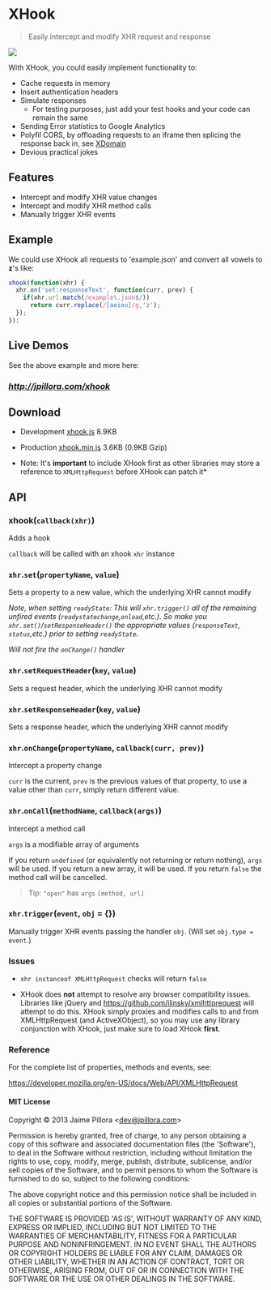 # XHook

> Easily intercept and modify XHR request and response

<a href="https://twitter.com/intent/tweet?hashtags=xhook%2Cjavascript%2Cxhr&original_referer=http%3A%2F%2Fgithub.com%2F&text=XHook%3A+Easily+intercept+and+modify+XHR+request+and+response&tw_p=tweetbutton&url=https%3A%2F%2Fgithub.com%2Fjpillora%2Fxhook" target="_blank">
  <img src="http://jpillora.com/github-twitter-button/img/tweet.png"></img>
</a>

With XHook, you could easily implement functionality to:
* Cache requests in memory
* Insert authentication headers
* Simulate responses
  * For testing purposes, just add your test hooks and your code can remain the same
* Sending Error statistics to Google Analytics
* Polyfil CORS, by offloading requests to an iframe then splicing the response back in, see [XDomain](http://jpillora.com/xdomain)
* Devious practical jokes

## Features

* Intercept and modify XHR value changes
* Intercept and modify XHR method calls 
* Manually trigger XHR events 

## Example

We could use XHook all requests to 'example.json' and convert all vowels to **z**'s like:

``` javascript
xhook(function(xhr) {
  xhr.on('set:responseText', function(curr, prev) {
    if(xhr.url.match(/example\.json$/))
      return curr.replace(/[aeiou]/g,'z');
  });
});
```

## Live Demos

See the above example and more here:

### *http://jpillora.com/xhook*

## Download

* Development [xhook.js](http://jpillora.com/xhook/dist/xhook.js) 8.9KB
* Production [xhook.min.js](http://jpillora.com/xhook/dist/xhook.min.js) 3.6KB (0.9KB Gzip)

* Note: It's **important** to include XHook first as other libraries may
  store a reference to `XMLHttpRequest` before XHook can patch it*

## API

### xhook(`callback(xhr)`)

Adds a hook

`callback` will be called with an xhook `xhr` instance

### `xhr`.`set`(`propertyName`, `value`)

Sets a property to a new value, which the underlying XHR cannot modify

*Note, when setting `readyState`: This will `xhr.trigger()` all of the remaining *unfired* events (`readystatechange`,`onload`,etc.). So make you `xhr.set()`/`setResponseHeader()` the appropriate values (`responseText`, `status`,etc.)
prior to setting `readyState`.*

*Will not fire the `onChange()` handler*

### `xhr`.`setRequestHeader`(`key`, `value`)

Sets a request header, which the underlying XHR cannot modify

### `xhr`.`setResponseHeader`(`key`, `value`)

Sets a response header, which the underlying XHR cannot modify

### `xhr`.`onChange`(`propertyName`, `callback(curr, prev)`)

Intercept a property change

`curr` is the current, `prev` is the previous values of that property,
to use a value other than `curr`, simply return different value.

### `xhr`.`onCall`(`methodName`, `callback(args)`)

Intercept a method call

`args` is a modifiable array of arguments

If you return `undefined` (or equivalently not returning or return nothing), `args`
will be used. If you return a new array, it will be used. If you
return `false` the method call will be cancelled.

> Tip: `"open"` has `args` `[method, url]`

### `xhr`.`trigger`(`event`, `obj` = {})

Manually trigger XHR events passing the handler `obj`. (Will set `obj.type = event`.)

### Issues

* `xhr instanceof XMLHttpRequest` checks will return `false`

* XHook does **not** attempt to resolve any browser compatibility issues. Libraries like jQuery 
and https://github.com/ilinsky/xmlhttprequest will attempt to do this. XHook simply proxies and
modifies calls to and from XMLHttpRequest (and ActiveXObject), so you may use any library
conjunction with XHook, just make sure to load XHook **first**. 

### Reference

For the complete list of properties, methods and events, see:

https://developer.mozilla.org/en-US/docs/Web/API/XMLHttpRequest

#### MIT License

Copyright © 2013 Jaime Pillora &lt;dev@jpillora.com&gt;

Permission is hereby granted, free of charge, to any person obtaining
a copy of this software and associated documentation files (the
'Software'), to deal in the Software without restriction, including
without limitation the rights to use, copy, modify, merge, publish,
distribute, sublicense, and/or sell copies of the Software, and to
permit persons to whom the Software is furnished to do so, subject to
the following conditions:

The above copyright notice and this permission notice shall be
included in all copies or substantial portions of the Software.

THE SOFTWARE IS PROVIDED 'AS IS', WITHOUT WARRANTY OF ANY KIND,
EXPRESS OR IMPLIED, INCLUDING BUT NOT LIMITED TO THE WARRANTIES OF
MERCHANTABILITY, FITNESS FOR A PARTICULAR PURPOSE AND NONINFRINGEMENT.
IN NO EVENT SHALL THE AUTHORS OR COPYRIGHT HOLDERS BE LIABLE FOR ANY
CLAIM, DAMAGES OR OTHER LIABILITY, WHETHER IN AN ACTION OF CONTRACT,
TORT OR OTHERWISE, ARISING FROM, OUT OF OR IN CONNECTION WITH THE
SOFTWARE OR THE USE OR OTHER DEALINGS IN THE SOFTWARE.

